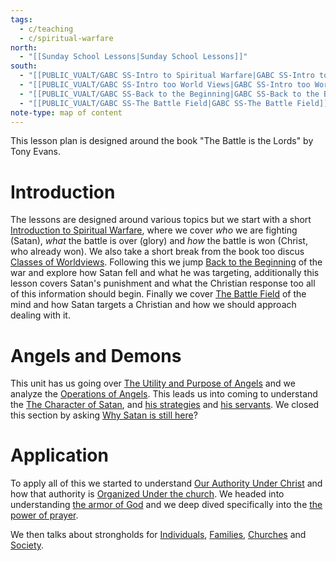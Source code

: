 ```yaml
---
tags:
  - c/teaching
  - c/spiritual-warfare
north:
  - "[[Sunday School Lessons|Sunday School Lessons]]"
south:
  - "[[PUBLIC_VUALT/GABC SS-Intro to Spiritual Warfare|GABC SS-Intro to Spiritual Warfare]]"
  - "[[PUBLIC_VUALT/GABC SS-Intro too World Views|GABC SS-Intro too World Views]]"
  - "[[PUBLIC_VUALT/GABC SS-Back to the Beginning|GABC SS-Back to the Beginning]]"
  - "[[PUBLIC_VUALT/GABC SS-The Battle Field|GABC SS-The Battle Field]]"
note-type: map of content
---
```

This lesson plan is designed around the book "The Battle is the Lords" by Tony Evans.

# Introduction
The lessons are designed around various topics but we start with a short [Introduction to Spiritual Warfare](PUBLIC_VUALT/GABC%20SS-Intro%20to%20Spiritual%20Warfare%7CIntroduction%20to%20Spiritual%20Warfare.md), where we cover *who* we are fighting (Satan), *what* the battle is over (glory) and *how* the battle is won (Christ, who already won). We also take a short break from the book too discus [Classes of Worldviews](PUBLIC_VUALT/GABC%20SS-Intro%20too%20World%20Views%7CClasses%20of%20Worldviews.md). Following this we jump [Back to the Beginning](PUBLIC_VUALT/GABC%20SS-Back%20to%20the%20Beginning%7CBack%20to%20the%20Beginning.md) of the war and explore how Satan fell and what he was targeting, additionally this lesson covers Satan's punishment and what the Christian response too all of this information should begin. Finally we cover [The Battle Field](PUBLIC_VUALT/GABC%20SS-The%20Battle%20Field%7CThe%20Battle%20Field.md) of the mind and how Satan targets a Christian and how we should approach dealing with it.

# Angels and Demons
This unit has us going over [The Utility and Purpose of Angels](GABC%20SS-The%20Utility%20and%20Purpose%20of%20Angels%7CThe%20Utility%20and%20Purpose%20of%20Angels.md) and we analyze the [Operations of Angels](GABC%20SS-Operations%20of%20Angles%7COperations%20of%20Angels.md). This leads us into coming to understand the [The Character of Satan](GABC%20SS-The%20Character%20of%20Satan%7CThe%20Character%20of%20Satan.md),  and [his strategies](GABC%20SS-Strategies%20Satan%20Uses%7Chis%20strategies.md) and [his servants](GABC%20SS-Intro%20to%20Demonology%7Chis%20servants.md). We closed this section by asking [Why Satan is still here](GABC%20SS-Why%20is%20Satan%20still%20here%7CWhy%20Satan%20is%20still%20here.md)?

# Application
To apply all of this we started to understand [Our Authority Under Christ](GABC%20SS-Our%20Authority%20Under%20Christ%7COur%20Authority%20Under%20Christ.md) and how that authority is [Organized Under the church](GABC%20SS-The%20Authorization%20Organization.md).  We headed into understanding [the armor of God](GABC%20SS-The%20Armor%20of%20God.md) and we deep dived specifically into the [the power of prayer](GABC%20SS-Spear%20of%20Prayer.md).

We then talks about strongholds for [Individuals](../GABC%20SS-Personal%20Strongholds.md), [Families](GABC%20SS-Familia%20Strongholds.md), [Churches](GABC%20SS-Eclesial%20Strongholds.md) and [Society](GABC%20SS-Socetial%20Strongholds.md).